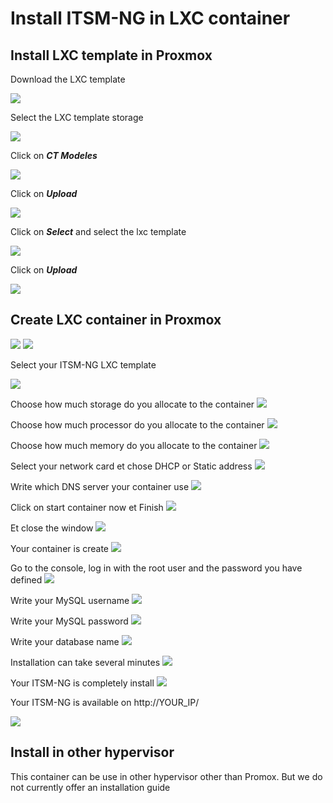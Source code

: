# Install ITSM-NG in LXC container

## Install LXC template in Proxmox

Download the LXC template

![](img/lxc/step1.png)

Select the LXC template storage

![](img/lxc/step2.png)

Click on ***CT Modeles***

![](img/lxc/step3.png)

Click on ***Upload***

![](img/lxc/step4.png)

Click on ***Select*** and select the lxc template

![](img/lxc/step5.png)

Click on ***Upload***

![](img/lxc/step6.png)

## Create LXC container in Proxmox

![](img/lxc/step7.png)
![](img/lxc/step8.png)


Select your ITSM-NG LXC template 

![](img/lxc/step9.png)


Choose how much storage do you allocate to the container
![](img/lxc/step10.png)

Choose how much processor do you allocate to the container
![](img/lxc/step11.png)

Choose how much memory do you allocate to the container
![](img/lxc/step12.png)

Select your network card et chose DHCP or Static address
![](img/lxc/step13.png)

Write which DNS server your container use
![](img/lxc/step14.png)

Click on start container now et Finish
![](img/lxc/step15.png)

Et close the window
![](img/lxc/step16.png)

Your container is create
![](img/lxc/step17.png)

Go to the console, log in with the root user and the password you have defined
![](img/lxc/step18.png)

Write your MySQL username
![](img/lxc/step19.png)

Write your MySQL password
![](img/lxc/step20.png)

Write your database name
![](img/lxc/step21.png)

Installation can take several minutes
![](img/lxc/step22.png)

Your ITSM-NG is completely install
![](img/lxc/step23.png)

Your ITSM-NG is available on http://YOUR_IP/

![](img/lxc/step24.png)

## Install in other hypervisor
This container can be use in other hypervisor other than Promox. But we do not currently offer an installation guide